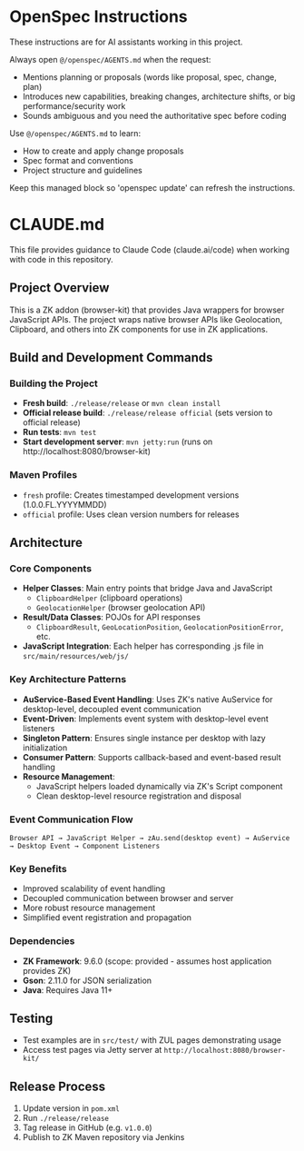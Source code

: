 <!-- OPENSPEC:START -->
# OpenSpec Instructions

These instructions are for AI assistants working in this project.

Always open `@/openspec/AGENTS.md` when the request:
- Mentions planning or proposals (words like proposal, spec, change, plan)
- Introduces new capabilities, breaking changes, architecture shifts, or big performance/security work
- Sounds ambiguous and you need the authoritative spec before coding

Use `@/openspec/AGENTS.md` to learn:
- How to create and apply change proposals
- Spec format and conventions
- Project structure and guidelines

Keep this managed block so 'openspec update' can refresh the instructions.

<!-- OPENSPEC:END -->

# CLAUDE.md

This file provides guidance to Claude Code (claude.ai/code) when working with code in this repository.

## Project Overview

This is a ZK addon (browser-kit) that provides Java wrappers for browser JavaScript APIs. The project wraps native browser APIs like Geolocation, Clipboard, and others into ZK components for use in ZK applications.

## Build and Development Commands

### Building the Project
- **Fresh build**: `./release/release` or `mvn clean install`
- **Official release build**: `./release/release official` (sets version to official release)
- **Run tests**: `mvn test`
- **Start development server**: `mvn jetty:run` (runs on http://localhost:8080/browser-kit)

### Maven Profiles
- `fresh` profile: Creates timestamped development versions (1.0.0.FL.YYYYMMDD)
- `official` profile: Uses clean version numbers for releases

## Architecture

### Core Components
- **Helper Classes**: Main entry points that bridge Java and JavaScript
  - `ClipboardHelper` (clipboard operations)
  - `GeolocationHelper` (browser geolocation API)
- **Result/Data Classes**: POJOs for API responses
  - `ClipboardResult`, `GeoLocationPosition`, `GeolocationPositionError`, etc.
- **JavaScript Integration**: Each helper has corresponding .js file in `src/main/resources/web/js/`

### Key Architecture Patterns
- **AuService-Based Event Handling**: Uses ZK's native AuService for desktop-level, decoupled event communication
- **Event-Driven**: Implements event system with desktop-level event listeners
- **Singleton Pattern**: Ensures single instance per desktop with lazy initialization
- **Consumer Pattern**: Supports callback-based and event-based result handling
- **Resource Management**: 
  - JavaScript helpers loaded dynamically via ZK's Script component
  - Clean desktop-level resource registration and disposal

### Event Communication Flow
```
Browser API → JavaScript Helper → zAu.send(desktop event) → AuService → Desktop Event → Component Listeners
```

### Key Benefits
- Improved scalability of event handling
- Decoupled communication between browser and server
- More robust resource management
- Simplified event registration and propagation

### Dependencies
- **ZK Framework**: 9.6.0 (scope: provided - assumes host application provides ZK)
- **Gson**: 2.11.0 for JSON serialization
- **Java**: Requires Java 11+

## Testing
- Test examples are in `src/test/` with ZUL pages demonstrating usage
- Access test pages via Jetty server at `http://localhost:8080/browser-kit/`

## Release Process
1. Update version in `pom.xml`
2. Run `./release/release`
3. Tag release in GitHub (e.g. `v1.0.0`)
4. Publish to ZK Maven repository via Jenkins